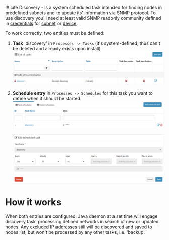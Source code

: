 !!! cite
    Discovery - is a system scheduled task intended for finding nodes in predefined subnets and to update its' information via SNMP protocol. To use discovery you'll need at least valid SNMP readonly community defined in [credentials](authentication/#credentials) for [subnet](subnets) or [device](devices).
    
To work correctly, two entities must be defined:

1. **Task** 'discovery' in `Processes -> Tasks` (it's system-defined, thus can't be deleted and already exists upon install)<br> ![Discovery task](../assets/discovery1.png)<br><br>
2. **Schedule entry** in `Processes -> Schedules` for this task you want to define when it should be started<br>
![Discovery schedule](../assets/discovery2.png)<br><br>
![Discovery schedule](../assets/discovery3.png)

# How it works

When both entries are configured, Java daemon at a set time will engage discovery task, processing defined networks in search of new or updated nodes. Any [excluded IP addresses](nodes/#exclusions) still will be discovered and saved to nodes list, but won't be processed by any other tasks, i.e. 'backup'. 